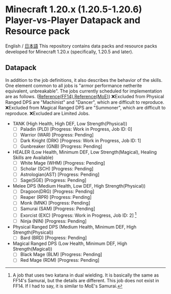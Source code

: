 # Minecraft 1.20.x (1.20.5-1.20.6) Player-vs-Player Datapack and Resource pack
English / [日本語](docs/ja_jp.md)
This repository contains data packs and resource packs developed for Minecraft 1.20.x (specifically, 1.20.5 and later).
## Datapack
In addition to the job definitions, it also describes the behavior of the skills.
One element common to all jobs is "armor performance netherite equivalent, unbreakable".
The jobs currently scheduled for implementation are as follows. ([Reference(FF14)](https://jp.finalfantasyxiv.com/jobguide/battle/?utm_source=lodestone&utm_medium=pc_banner&utm_campaign=jp_jobguide),[Reference(MoE)](https://moeread.usamimi.info/index.php?%A5%B7%A5%C3%A5%D7%2F%CA%A3%B9%E7))
:x:Excluded from Physical Ranged DPS are "Machinist" and "Dancer", which are difficult to reproduce.
:x:Excluded from Magical Ranged DPS are "Summoner", which are difficult to reproduce.
:x:Excluded are Limited Jobs.
- TANK (High Health, High DEF, Low Strength(Physical))
  - [ ] Paladin (PLD) [Progress: Work in Progress, Job ID: 0]
  - [ ] Warrior (WAR) [Progress: Pending]
  - [ ] Dark Knight (DRK) [Progress: Work in Progress, Job ID: 1]
  - [ ] Gunbreaker (GNB) [Progress: Pending]
- HEALER (Low Health, Minimum DEF, Low Strength(Magical), Healing Skills are Available)
  - [ ] White Mage (WHM) [Progress: Pending]
  - [ ] Scholar (SCH) [Progress: Pending]
  - [ ] Astrologian(AST) [Progress: Pending]
  - [ ] Sage(SGE) [Progress: Pending]
- Melee DPS (Medium Health, Low DEF, High Strength(Physical))
  - [ ] Dragoon(DRG) [Progress: Pending]
  - [ ] Reaper (RPR) [Progress: Pending]
  - [ ] Monk (MNK) [Progress: Pending]
  - [ ] Samurai (SAM) [Progress: Pending]
  - [ ] Exorcist (EXC) [Progress: Work in Progress, Job ID: 2] [^1]
  - [ ] Ninja (NIN) [Progress: Pending]
- Physical Ranged DPS (Medium Health, Minimum DEF, High Strength(Physical))
  - [ ] Bard (BRD) [Progress: Pending]
- Magical Ranged DPS (Low Health, Minimum DEF, High Strength(Magical))
  - [ ] Black Mage (BLM) [Progress: Pending]
  - [ ] Red Mage (RDM) [Progress: Pending]

[^1]: A job that uses two katana in dual wielding. It is basically the same as FF14's Samurai, but the details are different. This job does not exist in FF14. If I had to say, it is similar to MoE's Samurai.
